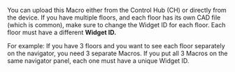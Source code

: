 You can upload this Macro either from the Control Hub (CH) or directly from the device.
If you have multiple floors, and each floor has its own CAD file (which is common), make sure to change the Widget ID for each floor.
Each floor must have a different **Widget ID.**

For example: If you have 3 floors and you want to see each floor separately on the navigator, you need 3 separate Macros. If you put all 3 Macros on the same navigator panel, each one must have a unique Widget ID.
